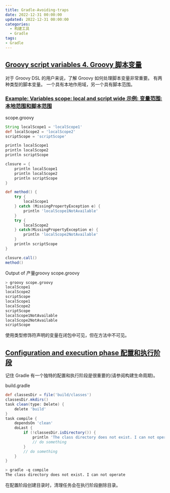 ```yaml
---
title: Gradle-Avoiding-traps
date: 2022-12-31 00:00:00
updated: 2022-12-31 00:00:00
categories:
  - 构建工具
  - Gradle
tags:
- Gradle
---
```


## [Groovy script variables 4\. Groovy 脚本变量](https://docs.gradle.org/6.3/userguide/potential_traps.html#sec:groovy_script_variables)

对于 Groovy DSL 的用户来说，了解 Groovy 如何处理脚本变量非常重要。 有两种类型的脚本变量。 一个具有本地作用域，另一个具有脚本范围。

### [Example: Variables scope: local and script wide 示例: 变量范围: 本地范围和脚本范围](https://docs.gradle.org/6.3/userguide/potential_traps.html#example_variables_scope_local_and_script_wide)

scope.groovy

```groovy
String localScope1 = 'localScope1'
def localScope2 = 'localScope2'
scriptScope = 'scriptScope'

println localScope1
println localScope2
println scriptScope

closure = {
    println localScope1
    println localScope2
    println scriptScope
}

def method() {
    try {
        localScope1
    } catch (MissingPropertyException e) {
        println 'localScope1NotAvailable'
    }
    try {
        localScope2
    } catch(MissingPropertyException e) {
        println 'localScope2NotAvailable'
    }
    println scriptScope
}

closure.call()
method()
```

Output of 产量groovy scope.groovy

```sh
> groovy scope.groovy
localScope1
localScope2
scriptScope
localScope1
localScope2
scriptScope
localScope1NotAvailable
localScope2NotAvailable
scriptScope
```

使用类型修饰符声明的变量在闭包中可见，但在方法中不可见。

## [Configuration and execution phase 配置和执行阶段](https://docs.gradle.org/6.3/userguide/potential_traps.html#sec:configuration_and_execution_phase)

记住 Gradle 有一个独特的配置和执行阶段是很重要的(请参阅构建生命周期)。

build.gradle

```groovy
def classesDir = file('build/classes')
classesDir.mkdirs()
task clean(type: Delete) {
    delete 'build'
}
task compile {
    dependsOn 'clean'
    doLast {
        if (!classesDir.isDirectory()) {
            println 'The class directory does not exist. I can not operate'
            // do something
        }
        // do something
    }
}
```

```sh
> gradle -q compile
The class directory does not exist. I can not operate
```

在配置阶段创建目录时，清理任务会在执行阶段删除目录。
